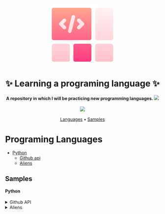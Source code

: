 
<div align="center">
    <img src="./assets/logo.png" alt="logo" width="200" height="auto" />
    <h1>✨ Learning a programing language ✨</h1>
</div>


<h4 align="center">
    A repository in which I will be practicing new programming languages.
    <img 
        src="https://media.giphy.com/media/b88QlTSTsj3bEHQyZf/giphy.gif" width="30"
    >
</h4>

<p align="center">
  <a href="https://www.linkedin.com/in/edgar-figueroa-gtz/">
    <img 
        src ="https://img.shields.io/badge/-EdgarFigueroa-blue?style=flat-square&logo=Linkedin&logoColor=white&link=https://www.linkedin.com/in/edgar-figueroa-gtz/"
    />
  </a>
</p>

<p align="center">
  <a href="#programing-languages">Languages</a> •
  <a href="#samples">Samples</a>
</p>

# Programing Languages

- [Python](#python)
  * [Github api](#github-api)
  * [Aliens](#aliens)
  


## Samples

#### Python

<details id="github-api">
  <summary>Github API</summary>

  ## Getting Started
  A basic request sample to the github api that request to total of repositories for specific language (you can choose the lenguage).

```
.
├── Python          
│   ├── github-api
│   └── ...
└── ...
```
### Prerequisites

To run the game need to install pygame.
* pip
  ```bash
    $ python -m pip install --user requests
    $ python -m pip install --user plotly
  ```
* In project path
  ```bash
    $ python python_repos.py
  ```
* Run test
  ```bash
    python3 -m unittest discover
  ```

</details>

<details id="aliens">
  <summary>Aliens</summary>
  <img src="Python/Aliens-Ship/screenshot-game/game.png" alt="screenshot" />

## Getting Started

This is an example of a minigame.

```
.
├── Python          
│   ├── Aliens-Ship
│   └── ...
└── ...
```
### Prerequisites

To run the game need to install pygame.
* pip
  ```bash
    $ python -m pip install --user pygame
  ```
* In project path
  ```bash
    $ python alien_battle.py
  ```

</details>




